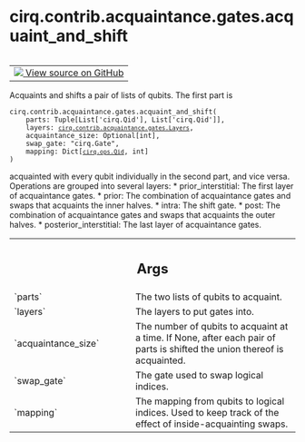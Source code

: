 <div itemscope itemtype="http://developers.google.com/ReferenceObject">
<meta itemprop="name" content="cirq.contrib.acquaintance.gates.acquaint_and_shift" />
<meta itemprop="path" content="Stable" />
</div>

# cirq.contrib.acquaintance.gates.acquaint_and_shift

<!-- Insert buttons and diff -->

<table class="tfo-notebook-buttons tfo-api" align="left">

<td>
  <a target="_blank" href="https://github.com/quantumlib/cirq/tree/master/cirq/contrib/acquaintance/gates.py">
    <img src="https://www.tensorflow.org/images/GitHub-Mark-32px.png" />
    View source on GitHub
  </a>
</td>
</table>



Acquaints and shifts a pair of lists of qubits. The first part is

<pre class="devsite-click-to-copy prettyprint lang-py tfo-signature-link">
<code>cirq.contrib.acquaintance.gates.acquaint_and_shift(
    parts: Tuple[List['cirq.Qid'], List['cirq.Qid']],
    layers: <a href="../../../../cirq/contrib/acquaintance/gates/Layers.md"><code>cirq.contrib.acquaintance.gates.Layers</code></a>,
    acquaintance_size: Optional[int],
    swap_gate: "cirq.Gate",
    mapping: Dict[<a href="../../../../cirq/ops/Qid.md"><code>cirq.ops.Qid</code></a>, int]
)
</code></pre>



<!-- Placeholder for "Used in" -->
acquainted with every qubit individually in the second part, and vice
versa. Operations are grouped into several layers:
    * prior_interstitial: The first layer of acquaintance gates.
    * prior: The combination of acquaintance gates and swaps that acquaints
        the inner halves.
    * intra: The shift gate.
    * post: The combination of acquaintance gates and swaps that acquaints
        the outer halves.
    * posterior_interstitial: The last layer of acquaintance gates.

<!-- Tabular view -->
 <table class="responsive fixed orange">
<colgroup><col width="214px"><col></colgroup>
<tr><th colspan="2"><h2 class="add-link">Args</h2></th></tr>

<tr>
<td>
`parts`
</td>
<td>
The two lists of qubits to acquaint.
</td>
</tr><tr>
<td>
`layers`
</td>
<td>
The layers to put gates into.
</td>
</tr><tr>
<td>
`acquaintance_size`
</td>
<td>
The number of qubits to acquaint at a time. If None,
after each pair of parts is shifted the union thereof is
acquainted.
</td>
</tr><tr>
<td>
`swap_gate`
</td>
<td>
The gate used to swap logical indices.
</td>
</tr><tr>
<td>
`mapping`
</td>
<td>
The mapping from qubits to logical indices. Used to keep track
of the effect of inside-acquainting swaps.
</td>
</tr>
</table>

